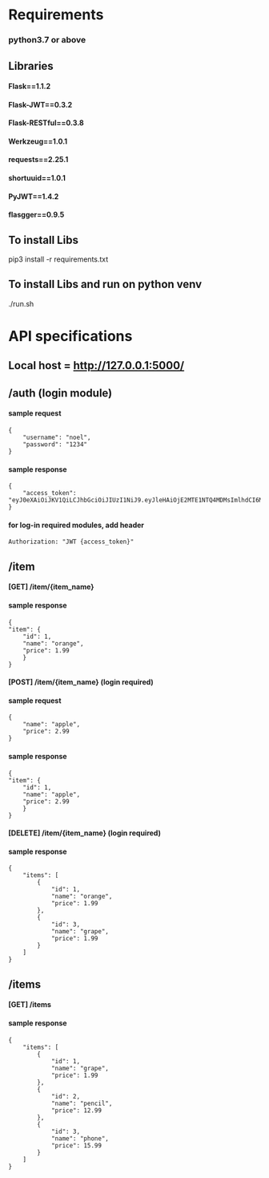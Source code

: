 # Requirements
### python3.7 or above

## Libraries
#### Flask==1.1.2
#### Flask-JWT==0.3.2
#### Flask-RESTful==0.3.8
#### Werkzeug==1.0.1
#### requests==2.25.1
#### shortuuid==1.0.1
#### PyJWT==1.4.2
#### flasgger==0.9.5

## To install Libs
pip3 install -r requirements.txt

## To install Libs and run on python venv
./run.sh



# API specifications
## Local host = http://127.0.0.1:5000/ 
## /auth (login module)
#### sample request 
    {
        "username": "noel",
        "password": "1234"
    }
#### sample response
    {
        "access_token": "eyJ0eXAiOiJKV1QiLCJhbGciOiJIUzI1NiJ9.eyJleHAiOjE2MTE1NTQ4MDMsImlhdCI6MTYxMTU1NDUwMywibmJmIjoxNjExNTU0NTAzLCJpZGVudGl0eSI6Mn0.Z9pJB8wWdSJWXD5uO_MjDPuRZnozTG2jL7ZfjftcEuQ"
    }
#### for log-in required modules, add header
    Authorization: "JWT {access_token}"
## /item
#### [GET] /item/{item_name}
#### sample response 
    {
    "item": {
        "id": 1,
        "name": "orange",
        "price": 1.99
        }
    }

#### [POST] /item/{item_name}  (login required)
#### sample request 
    {
        "name": "apple",
        "price": 2.99
    }
#### sample response 
    {
    "item": {
        "id": 1,
        "name": "apple",
        "price": 2.99
        }
    }

#### [DELETE] /item/{item_name} (login required)
#### sample response
    {
        "items": [
            {
                "id": 1,
                "name": "orange",
                "price": 1.99
            },
            {
                "id": 3,
                "name": "grape",
                "price": 1.99
            }
        ]
    }

## /items
#### [GET] /items
#### sample response
    {
        "items": [
            {
                "id": 1,
                "name": "grape",
                "price": 1.99
            },
            {
                "id": 2,
                "name": "pencil",
                "price": 12.99
            },
            {
                "id": 3,
                "name": "phone",
                "price": 15.99
            }
        ]
    }
